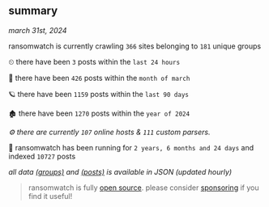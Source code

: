 
## summary
_march 31st, 2024_

ransomwatch is currently crawling `366` sites belonging to `181` unique groups

⏲ there have been `3` posts within the `last 24 hours`

🦈 there have been `426` posts within the `month of march`

🪐 there have been `1159` posts within the `last 90 days`

🏚 there have been `1270` posts within the `year of 2024`

_⚙️ there are currently `107` online hosts & `111` custom parsers._

🦕 ransomwatch has been running for `2 years, 6 months and 24 days` and indexed `10727` posts

_all data  [(groups)](http://ransomwhat.telemetry.ltd/groups) and [(posts)](http://ransomwhat.telemetry.ltd/posts) is available in JSON (updated hourly)_

> ransomwatch is fully [open source](https://github.com/joshhighet/ransomwatch#ransomwatch--). please consider [sponsoring](https://github.com/sponsors/joshhighet) if you find it useful!
